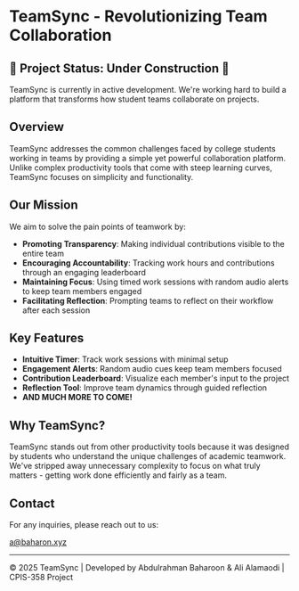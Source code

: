 # TeamSync - Revolutionizing Team Collaboration

## 🚧 Project Status: Under Construction 🚧

TeamSync is currently in active development. We're working hard to build a platform that transforms how student teams collaborate on projects.

## Overview

TeamSync addresses the common challenges faced by college students working in teams by providing a simple yet powerful collaboration platform. Unlike complex productivity tools that come with steep learning curves, TeamSync focuses on simplicity and functionality.

## Our Mission

We aim to solve the pain points of teamwork by:

- **Promoting Transparency**: Making individual contributions visible to the entire team
- **Encouraging Accountability**: Tracking work hours and contributions through an engaging leaderboard
- **Maintaining Focus**: Using timed work sessions with random audio alerts to keep team members engaged
- **Facilitating Reflection**: Prompting teams to reflect on their workflow after each session

## Key Features

- **Intuitive Timer**: Track work sessions with minimal setup
- **Engagement Alerts**: Random audio cues keep team members focused
- **Contribution Leaderboard**: Visualize each member's input to the project
- **Reflection Tool**: Improve team dynamics through guided reflection
- **AND MUCH MORE TO COME!**

## Why TeamSync?

TeamSync stands out from other productivity tools because it was designed by students who understand the unique challenges of academic teamwork. We've stripped away unnecessary complexity to focus on what truly matters - getting work done efficiently and fairly as a team.

## Contact

For any inquiries, please reach out to us:

a@baharon.xyz 

---

© 2025 TeamSync | Developed by Abdulrahman Baharoon & Ali Alamaodi | CPIS-358 Project